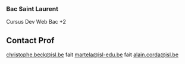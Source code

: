 ### Bac Saint Laurent

Cursus Dev Web Bac +2


## Contact Prof 

christophe.beck@isl.be fait
martela@isl-edu.be fait 
alain.corda@isl.be